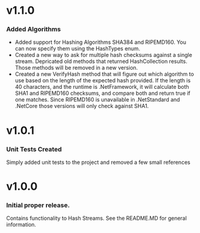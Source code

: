 # v1.1.0
### Added Algorithms
- Added support for Hashing Algorithms SHA384 and RIPEMD160.  You can now specify them using the HashTypes enum.
- Created a new way to ask for multiple hash checksums against a single stream.  Depricated old methods that returned
HashCollection results.  Those methods will be removed in a new version.
- Created a new VerifyHash method that will figure out which algorithm to use based on the length of the expected hash provided.
If the length is 40 characters, and the runtime is .NetFramework, it will calculate both SHA1 and RIPEMD160 checksums, and compare both
and return true if one matches.  Since RIPEMD160 is unavailable in .NetStandard and .NetCore those versions will only check against SHA1.


# v1.0.1
### Unit Tests Created
Simply added unit tests to the project and removed a few small references


# v1.0.0
### Initial proper release.  
Contains functionality to Hash Streams.  See the README.MD for general information.
